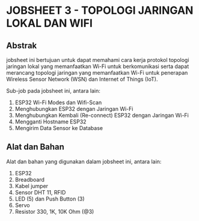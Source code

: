 # JOBSHEET 3 - TOPOLOGI JARINGAN LOKAL DAN WIFI

## Abstrak
jobsheet ini bertujuan untuk dapat memahami cara kerja protokol topologi jaringan lokal
yang memanfaatkan Wi-Fi untuk berkomunikasi serta dapat merancang topologi jaringan yang memanfaatkan Wi-Fi
untuk penerapan Wireless Sensor Network (WSN) dan Internet of Things
(IoT).

Sub-job pada jobsheet ini, antara lain:
  1. ESP32 Wi-Fi Modes dan Wifi-Scan
  2. Menghubungkan ESP32 dengan Jaringan Wi-Fi
  3. Menghubungkan Kembali (Re-connect) ESP32 dengan Jaringan Wi-Fi
  4. Mengganti Hostname ESP32
  5. Mengirim Data Sensor ke Database

## Alat dan Bahan

Alat dan bahan yang digunakan dalam jobsheet ini, antara lain:
  1. ESP32
  2. Breadboard
  3. Kabel jumper
  4. Sensor DHT 11, RFID
  5. LED (5) dan Push Button (3)
  6. Servo
  7. Resistor 330, 1K, 10K Ohm (@3)


